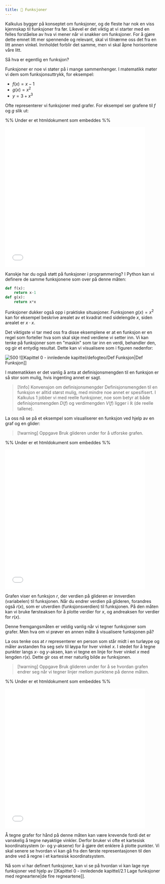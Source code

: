 ```yaml
---
title: 📄 Funksjoner
---
```

Kalkulus bygger på konseptet om funksjoner, og de fleste har nok en viss kjennskap til funksjoner fra før. Likevel er det viktig at vi starter med en felles forståelse av hva vi mener når vi snakker om funksjoner. For å gjøre dette emnet litt mer spennende og relevant, skal vi tilnærme oss det fra en litt annen vinkel. Innholdet forblir det samme, men vi skal åpne horisontene våre litt.

Så hva er egentlig en funksjon?

Funksjoner er noe vi støter på i mange sammenhenger. I matematikk møter vi dem som funksjonsuttrykk, for eksempel:

- $f(x) = x - 1$
- $g(x) = x^2$
- $y = 3 + x^3$


Ofte representerer vi funksjoner med grafer. For eksempel ser grafene til $f$ og $g$ slik ut:

%% Under er et htmldokument som embeddes %%
<iframe src="Files\1.Funksjonerkartesisk_animasjonmal.html"  frameborder="0" scrolling="no" style="aspect-ratio: 1/1; width: 90%"></iframe>


Kanskje har du også støtt på funksjoner i programmering? I Python kan vi definere de samme funksjonene som over på denne måten:

```python {pre}
def f(x):
    return x-1
def g(x):
    return x*x
```

Funksjoner dukker også opp i praktiske situasjoner. Funksjonen $g(x) = x^2$ kan for eksempel beskrive arealet av et kvadrat med sidelengde $x$, siden arealet er $x \cdot x$.

Det viktigste vi tar med oss fra disse eksemplene er at en funksjon er en regel som forteller hva som skal skje med verdiene vi setter inn. Vi kan tenke på funksjoner som en "maskin" som tar inn en verdi, behandler den, og gir et entydig resultat. Dette kan vi visualisere som i figuren nedenfor:
 
![500](Files/funksjoner.svg)
![[Kapittel 0 - innledende kapittel/defogteo/Def Funksjon|Def Funksjon]]

I matematikken er det vanlig å anta at definisjonsmengden til en funksjon er så stor som mulig, hvis ingenting annet er sagt.

> [!info] Konvensjon om definisjonsmengder
> Definisjonsmengden til en funksjon er alltid størst mulig, med mindre noe annet er spesifisert. I Kalkulus 1 jobber vi med reelle funksjoner, noe som betyr at både definisjonsmengden $D(f)$ og verdimengden $V(f)$ ligger i $\mathbb{R}$ (de reelle tallene).

La oss nå se på et eksempel som visualiserer en funksjon ved hjelp av en graf og en glider:

> [!warning] Oppgave 
> Bruk glideren under for å utforske grafen.


%% Under er et htmldokument som embeddes %%
<iframe src="Files\kartesisk_animasjon.html"frameborder="0" scrolling="no" style="aspect-ratio: 1/1; width: 90%"></iframe>

Grafen viser en funksjon $r$, der verdien på glideren er innverdien (variabelen) til funksjonen. Når du endrer verdien på glideren, forandres også $r(x)$, som er utverdien (funksjonsverdien) til funksjonen. På den måten kan vi bruke førsteaksen for å plotte verdier for $x$, og andreaksen for verdier for $r(x)$.

Denne fremgangsmåten er veldig vanlig når vi tegner funksjoner som grafer. Men hva om vi prøver en annen måte å visualisere funksjonen på?

La oss tenke oss at $r$ representerer en person som står midt i en turløype og måler avstanden fra seg selv til løypa for hver vinkel $x$. I stedet for å tegne punkter langs $x$- og $y$-aksen, kan vi tegne en linje for hver vinkel $x$ med lengden $r(x)$. Dette gir oss et mer naturlig bilde av funksjonen.

> [!warning] Oppgave 
> Bruk glideren under for å se hvordan grafen endrer seg når vi tegner linjer mellom punktene på denne måten.

%% Under er et htmldokument som embeddes %%
<iframe src="Files\polar_animasjon.html" frameborder="0" scrolling="no" style="aspect-ratio: 1/1; width: 90%"></iframe>

Å tegne grafer for hånd på denne måten kan være krevende fordi det er vanskelig å tegne nøyaktige vinkler. Derfor bruker vi ofte et kartesisk koordinatsystem (x- og y-aksene) for å gjøre det enklere å plotte punkter. Vi skal senere se hvordan vi kan gå fra den første representasjonen til den andre ved å regne i et kartesisk koordinatsystem.

Nå som vi har definert funksjoner, kan vi se på hvordan vi kan lage nye funksjoner ved hjelp av [[Kapittel 0 - innledende kapittel/2.1 Lage funksjoner med regneartene|de fire regneartene]].
